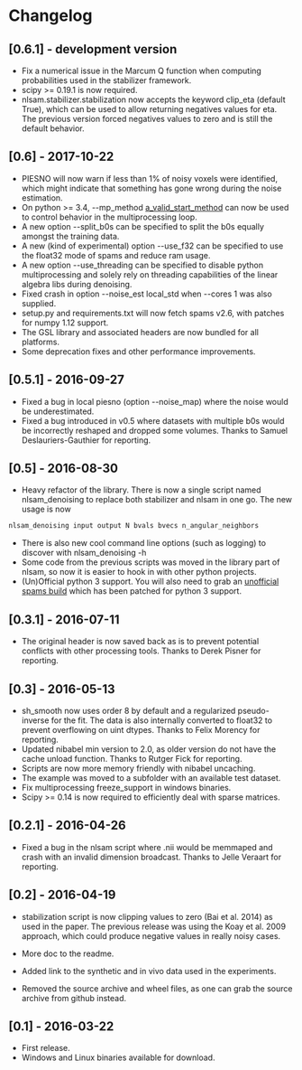 # Changelog

## [0.6.1] - development version
- Fix a numerical issue in the Marcum Q function when computing probabilities used in the stabilizer framework.
- scipy >= 0.19.1 is now required.
- nlsam.stabilizer.stabilization  now accepts the keyword clip_eta (default True), which can be used to allow returning negatives values for eta.
The previous version forced negatives values to zero and is still the default behavior.

## [0.6] - 2017-10-22

- PIESNO will now warn if less than 1% of noisy voxels were identified, which might indicate that something has gone wrong during the noise estimation.
- On python >= 3.4, --mp_method [a_valid_start_method](https://docs.python.org/3/library/multiprocessing.html#contexts-and-start-methods) can now be used to control behavior in the multiprocessing loop.
- A new option --split_b0s can be specified to split the b0s equally amongst the training data.
- A new (kind of experimental) option --use_f32 can be specified to use the float32 mode of spams and reduce ram usage.
- A new option --use_threading can be specified to disable python multiprocessing and solely rely on threading capabilities of the linear algebra libs during denoising.
- Fixed crash in option --noise_est local_std when --cores 1 was also supplied.
- setup.py and requirements.txt will now fetch spams v2.6, with patches for numpy 1.12 support.
- The GSL library and associated headers are now bundled for all platforms.
- Some deprecation fixes and other performance improvements.

## [0.5.1] - 2016-09-27

- Fixed a bug in local piesno (option --noise_map) where the noise would be underestimated.
- Fixed a bug introduced in v0.5 where datasets with multiple b0s would be incorrectly reshaped and dropped some volumes. Thanks to Samuel Deslauriers-Gauthier for reporting.

## [0.5] - 2016-08-30

- Heavy refactor of the library. There is now a single script named nlsam_denoising
to replace both stabilizer and nlsam in one go.
The new usage is now

~~~bash
nlsam_denoising input output N bvals bvecs n_angular_neighbors
~~~

- There is also new cool command line options (such as logging) to discover with nlsam_denoising -h
- Some code from the previous scripts was moved in the library part of nlsam,
so now it is easier to hook in with other python projects.
- (Un)Official python 3 support. You will also need to grab an
[unofficial spams build](https://github.com/samuelstjean/spams-python/releases) which has been patched for python 3 support.

## [0.3.1] - 2016-07-11

- The original header is now saved back as is to prevent potential conflicts
with other processing tools. Thanks to Derek Pisner for reporting.

## [0.3] - 2016-05-13

- sh_smooth now uses order 8 by default and a regularized pseudo-inverse for the fit.
The data is also internally converted to float32 to prevent overflowing on uint dtypes. Thanks to Felix Morency for reporting.
- Updated nibabel min version to 2.0, as older version do not have the cache unload function. Thanks to Rutger Fick for reporting.
- Scripts are now more memory friendly with nibabel uncaching.
- The example was moved to a subfolder with an available test dataset.
- Fix multiprocessing freeze_support in windows binaries.
- Scipy >= 0.14 is now required to efficiently deal with sparse matrices.

## [0.2.1] - 2016-04-26

- Fixed a bug in the nlsam script where .nii would be memmaped and crash with an invalid dimension broadcast. Thanks to Jelle Veraart for reporting.

## [0.2] - 2016-04-19

- stabilization script is now clipping values to zero (Bai et al. 2014) as used in the paper.
The previous release was using the Koay et al. 2009 approach, which could produce negative values in really noisy cases.

- More doc to the readme.
- Added link to the synthetic and in vivo data used in the experiments.
- Removed the source archive and wheel files, as one can grab the source archive from github instead.

## [0.1] - 2016-03-22

- First release.
- Windows and Linux binaries available for download.
